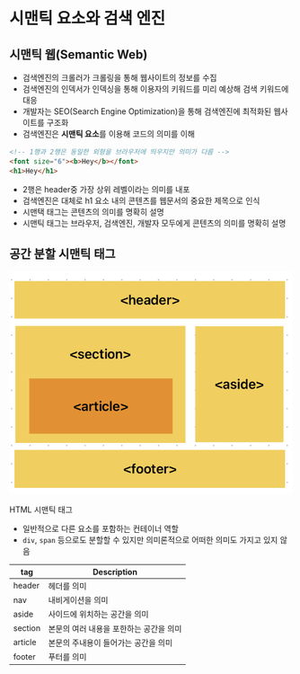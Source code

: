 # 시맨틱 요소와 검색 엔진

## 시맨틱 웹(Semantic Web)

- 검색엔진의 크롤러가 크롤링을 통해 웹사이트의 정보를 수집
- 검색엔진의 인덱서가 인덱싱을 통해 이용자의 키워드를 미리 예상해 검색 키워드에 대응
- 개발자는 SEO(Search Engine Optimization)을 통해 검색엔진에 최적화된 웹사이트를 구조화
- 검색엔진은 **시맨틱 요소**를 이용해 코드의 의미를 이해

```html
<!-- 1행과 2행은 동일한 외형을 브라우저에 띄우지만 의미가 다름 -->
<font size="6"><b>Hey</b></font>
<h1>Hey</h1>
```

- 2행은 header중 가장 상위 레벨이라는 의미를 내포
- 검색엔진은 대체로 h1 요소 내의 콘텐츠를 웹문서의 중요한 제목으로 인식
- 시맨택 태그는 콘텐츠의 의미를 명확히 설명
- 시맨틱 태그는 브라우저, 검색엔진, 개발자 모두에게 콘텐츠의 의미를 명확히 설명

## 공간 분할 시맨틱 태그

![HTML 시맨틱 태그](./image/HTML%EC%8B%9C%EB%A7%A8%ED%8B%B1%ED%83%9C%EA%B7%B8.png)

HTML 시맨틱 태그

- 일반적으로 다른 요소를 포함하는 컨테이너 역할
- `div`, `span` 등으로도 분할할 수 있지만 의미론적으로 어떠한 의미도 가지고 있지 않음

| tag | Description |
| --- | --- |
| header | 헤더를 의미 |
| nav | 내비게이션을 의미 |
| aside | 사이드에 위치하는 공간을 의미 |
| section | 본문의 여러 내용을 포한하는 공간을 의미 |
| article | 본문의 주내용이 들어가는 공간을 의미 |
| footer | 푸터를 의미 |
